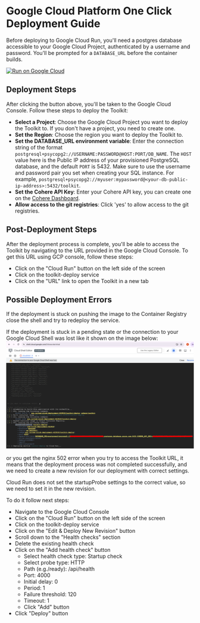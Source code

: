 # Google Cloud Platform One Click Deployment Guide

Before deploying to Google Cloud Run, you'll need a postgres database accessible to your Google Cloud Project, authenticated by a username and password. You'll be prompted for a `DATABASE_URL` before the container builds.

[![Run on Google Cloud](https://deploy.cloud.run/button.svg)](https://deploy.cloud.run?dir=/)

## Deployment Steps

After clicking the button above, you'll be taken to the Google Cloud Console. Follow these steps to deploy the Toolkit:
- **Select a Project**: Choose the Google Cloud Project you want to deploy the Toolkit to. If you don't have a project, you need to create one.
- **Set the Region**: Choose the region you want to deploy the Toolkit to.
- **Set the DATABASE_URL environment variable**: Enter the connection string of the format `postgresql+psycopg2://USERNAME:PASSWORD@HOST:PORT/DB_NAME`. The `HOST` value here is the Public IP address of your provisioned PostgreSQL database, and the default `PORT` is 5432. Make sure to use the username and password pair you set when creating your SQL instance. For example, `postgresql+psycopg2://myuser:mypassword@<your-db-public-ip-address>:5432/toolkit`.
- **Set the Cohere API Key**: Enter your Cohere API key, you can create one on the [Cohere Dashboard](https://dashboard.cohere.com).
- **Allow access to the git registries**: Click 'yes' to allow access to the git registries.

## Post-Deployment Steps

After the deployment process is complete, you'll be able to access the Toolkit by navigating to the URL provided in the Google Cloud Console.
To get this URL using GCP console, follow these steps:
- Click on the "Cloud Run" button on the left side of the screen
- Click on the toolkit-deploy service
- Click on the "URL" link to open the Toolkit in a new tab

## Possible Deployment Errors

If the deployment is stuck on pushing the image to the Container Registry close the shell and try to redeploy the service.

If the deployment is stuck in a pending state or the connection to your Google Cloud Shell was lost like it shown on the image below:
![](/docs/assets/cloud_shell_stuck.png)

or you get the nginx 502 error when you try to access the Toolkit URL,
it means that the deployment process was not completed successfully, and we need to create a new revision for our deployment with correct settings.

Cloud Run does not set the startupProbe settings to the correct value, so we need to set it in the new revision.

To do it follow next steps:
- Navigate to the Google Cloud Console
- Click on the "Cloud Run" button on the left side of the screen
- Click on the toolkit-deploy service
- Click on the "Edit & Deploy New Revision" button
- Scroll down to the "Health checks" section
- Delete the existing health check
- Click on the "Add health check" button
  - Select health check type: Startup check 
  - Select probe type: HTTP
  - Path (e.g./ready): /api/health
  - Port: 4000
  - Initial delay: 0
  - Period: 1 
  - Failure threshold: 120
  - Timeout: 1
  - Click "Add" button
- Click "Deploy" button

